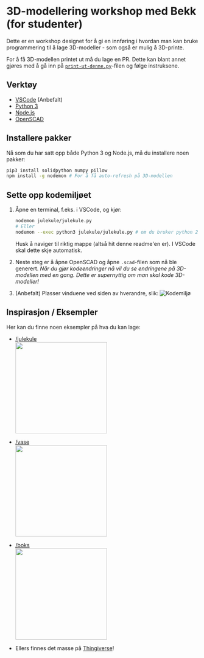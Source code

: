 # 3D-modellering workshop med Bekk (for studenter)

Dette er en workshop designet for å gi en innføring i hvordan man kan bruke programmering til å lage 3D-modeller - som også er mulig å 3D-printe.

For å få 3D-modellen printet ut må du lage en PR. Dette kan blant annet gjøres med å gå inn på [`print-ut-denne.py`](print-ut-denne.py)-filen og følge instruksene.

## Verktøy

- [VSCode](https://code.visualstudio.com/) (Anbefalt)
- [Python 3](https://www.python.org/downloads/)
- [Node.js](https://nodejs.org/en/)
- [OpenSCAD](https://openscad.org/)

## Installere pakker

Nå som du har satt opp både Python 3 og Node.js, må du installere noen pakker:

```bash
pip3 install solidpython numpy pillow
npm install -g nodemon # For å få auto-refresh på 3D-modellen
```

## Sette opp kodemiljøet

1. Åpne en terminal, f.eks. i VSCode, og kjør:

   ```bash
   nodemon julekule/julekule.py
   # Eller
   nodemon --exec python3 julekule/julekule.py # om du bruker python 2
   ```

   Husk å naviger til riktig mappe (altså hit denne readme'en er). I VSCode skal dette skje automatisk.

2. Neste steg er å åpne OpenSCAD og åpne `.scad`-filen som nå ble generert. _Når du gjør kodeendringer nå vil du se endringene på 3D-modellen med en gang. Dette er supernyttig om man skal kode 3D-modeller!_

3. (Anbefalt) Plasser vinduene ved siden av hverandre, slik:
   ![Kodemiljø](https://user-images.githubusercontent.com/8504538/141381286-7e681745-31bb-47b6-8467-7f6b9853dbf9.png)

## Inspirasjon / Eksempler

Her kan du finne noen eksempler på hva du kan lage:

- [/julekule](julekule)  
  <img src="https://user-images.githubusercontent.com/8504538/141822348-9a3c55de-824e-4b6c-9253-252dbc959114.png" height="240px" />

- [/vase](vase)  
  <img src="https://user-images.githubusercontent.com/8504538/141823363-98f9e12a-91a9-4199-bbc7-ea583f4a00fd.png" height="240px" />

- [/boks](boks)  
  <img src="https://user-images.githubusercontent.com/8504538/141859168-d8f5bd3e-39e9-492f-a094-16a8ddb9da5b.png" height="240px" />

- Ellers finnes det masse på [Thingiverse](https://www.thingiverse.com/)!
